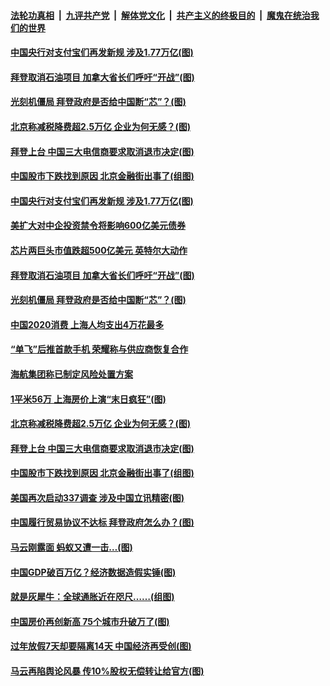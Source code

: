 ####  [法轮功真相](../../../../basic/blob/master/README.md?t=01240601) &nbsp;|&nbsp; [九评共产党](../../../../9ping.md/blob/master/README.md?t=01240601) &nbsp;|&nbsp; [解体党文化](../../../../jtdwh.md/blob/master/README.md?t=01240601)  &nbsp;|&nbsp; [共产主义的终极目的](../../../../gczydzjmd.md/blob/master/README.md?t=01240601) &nbsp;|&nbsp; [魔鬼在统治我们的世界](../../../../mgztzwmdsj.md/blob/master/README.md?t=01240601) 

#### [中国央行对支付宝们再发新规 涉及1.77万亿(图)](../pages/p5/960135.md?t=01240601) 

#### [拜登取消石油项目 加拿大省长们呼吁“开战”(图)](../pages/p5/960105.md?t=01240601) 

#### [光刻机僵局 拜登政府是否给中国断“芯”？(图)](../pages/p5/960101.md?t=01240601) 

#### [北京称减税降费超2.5万亿 企业为何无感？(图)](../pages/p5/960011.md?t=01240601) 

#### [拜登上台 中国三大电信商要求取消退市决定(图)](../pages/p5/959987.md?t=01240601) 

#### [中国股市下跌找到原因 北京金融街出事了(组图)](../pages/p5/959999.md?t=01240601) 

#### [中国央行对支付宝们再发新规 涉及1.77万亿(图)](../pages/p5/960135.md?t=01240601) 

#### [美扩大对中企投资禁令将影响600亿美元债券](../pages/p5/960138.md?t=01240601) 

#### [芯片两巨头市值跌超500亿美元 英特尔大动作](../pages/p5/960118.md?t=01240601) 

#### [拜登取消石油项目 加拿大省长们呼吁“开战”(图)](../pages/p5/960105.md?t=01240601) 

#### [光刻机僵局 拜登政府是否给中国断“芯”？(图)](../pages/p5/960101.md?t=01240601) 

#### [中国2020消费 上海人均支出4万花最多](../pages/p5/960069.md?t=01240601) 

#### [“单飞”后推首款手机 荣耀称与供应商恢复合作](../pages/p5/960067.md?t=01240601) 

#### [海航集团称已制定风险处置方案](../pages/p5/960048.md?t=01240601) 

#### [1平米56万 上海房价上演“末日疯狂”(图)](../pages/p5/960036.md?t=01240601) 

#### [北京称减税降费超2.5万亿 企业为何无感？(图)](../pages/p5/960011.md?t=01240601) 

#### [拜登上台 中国三大电信商要求取消退市决定(图)](../pages/p5/959987.md?t=01240601) 

#### [中国股市下跌找到原因 北京金融街出事了(组图)](../pages/p5/959999.md?t=01240601) 

#### [美国再次启动337调查 涉及中国立讯精密(图)](../pages/p5/959997.md?t=01240601) 

#### [中国履行贸易协议不达标 拜登政府怎么办？(图)](../pages/p5/959994.md?t=01240601) 

#### [马云刚露面 蚂蚁又遭一击…(图)](../pages/p5/959937.md?t=01240601) 

#### [中国GDP破百万亿？经济数据造假实锤(图)](../pages/p5/959940.md?t=01240601) 

#### [就是灰犀牛：全球通胀近在咫尺……(组图)](../pages/p5/959932.md?t=01240601) 

#### [中国房价再创新高 75个城市升破万了(图)](../pages/p5/959917.md?t=01240601) 

#### [过年放假7天却要隔离14天 中国经济再受创(图)](../pages/p5/959893.md?t=01240601) 

#### [马云再陷舆论风暴 传10%股权无偿转让给官方(图)](../pages/p5/959881.md?t=01240601) 

